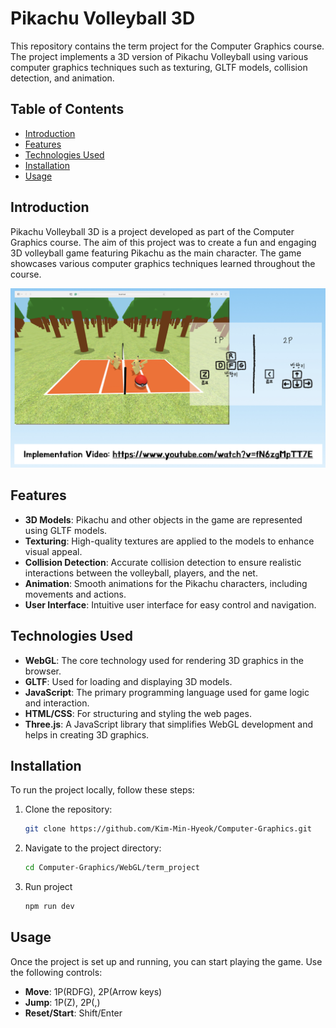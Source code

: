 # Pikachu Volleyball 3D

This repository contains the term project for the Computer Graphics course. The project implements a 3D version of Pikachu Volleyball using various computer graphics techniques such as texturing, GLTF models, collision detection, and animation.

## Table of Contents
- [Introduction](#introduction)
- [Features](#features)
- [Technologies Used](#technologies-used)
- [Installation](#installation)
- [Usage](#usage)

## Introduction
Pikachu Volleyball 3D is a project developed as part of the Computer Graphics course. The aim of this project was to create a fun and engaging 3D volleyball game featuring Pikachu as the main character. The game showcases various computer graphics techniques learned throughout the course.

![Screenshot](https://github.com/Kim-Min-Hyeok/Computer-Graphics/blob/main/Screenshots/Intro_screenshot.png)

## Features
- **3D Models**: Pikachu and other objects in the game are represented using GLTF models.
- **Texturing**: High-quality textures are applied to the models to enhance visual appeal.
- **Collision Detection**: Accurate collision detection to ensure realistic interactions between the volleyball, players, and the net.
- **Animation**: Smooth animations for the Pikachu characters, including movements and actions.
- **User Interface**: Intuitive user interface for easy control and navigation.

## Technologies Used
- **WebGL**: The core technology used for rendering 3D graphics in the browser.
- **GLTF**: Used for loading and displaying 3D models.
- **JavaScript**: The primary programming language used for game logic and interaction.
- **HTML/CSS**: For structuring and styling the web pages.
- **Three.js**: A JavaScript library that simplifies WebGL development and helps in creating 3D graphics.

## Installation
To run the project locally, follow these steps:

1. Clone the repository:
    ```bash
    git clone https://github.com/Kim-Min-Hyeok/Computer-Graphics.git
    ```

2. Navigate to the project directory:
    ```bash
    cd Computer-Graphics/WebGL/term_project
    ```

3. Run project
   ```bash
   npm run dev
   ```

## Usage
Once the project is set up and running, you can start playing the game. Use the following controls:

- **Move**: 1P(RDFG), 2P(Arrow keys)
- **Jump**: 1P(Z), 2P(,)
- **Reset/Start**: Shift/Enter
